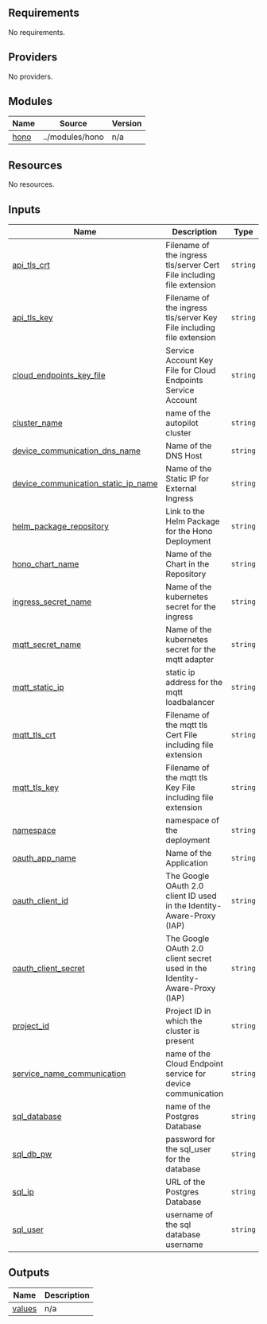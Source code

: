 ## Requirements

No requirements.

## Providers

No providers.

## Modules

| Name | Source | Version |
|------|--------|---------|
| <a name="module_hono"></a> [hono](#module\_hono) | ../modules/hono | n/a |

## Resources

No resources.

## Inputs

| Name | Description | Type | Default | Required |
|------|-------------|------|---------|:--------:|
| <a name="input_api_tls_crt"></a> [api\_tls\_crt](#input\_api\_tls\_crt) | Filename of the ingress tls/server Cert File including file extension | `string` | n/a | yes |
| <a name="input_api_tls_key"></a> [api\_tls\_key](#input\_api\_tls\_key) | Filename of the ingress tls/server Key File including file extension | `string` | n/a | yes |
| <a name="input_cloud_endpoints_key_file"></a> [cloud\_endpoints\_key\_file](#input\_cloud\_endpoints\_key\_file) | Service Account Key File for Cloud Endpoints Service Account | `string` | n/a | yes |
| <a name="input_cluster_name"></a> [cluster\_name](#input\_cluster\_name) | name of the autopilot cluster | `string` | n/a | yes |
| <a name="input_device_communication_dns_name"></a> [device\_communication\_dns\_name](#input\_device\_communication\_dns\_name) | Name of the DNS Host | `string` | n/a | yes |
| <a name="input_device_communication_static_ip_name"></a> [device\_communication\_static\_ip\_name](#input\_device\_communication\_static\_ip\_name) | Name of the Static IP for External Ingress | `string` | n/a | yes |
| <a name="input_helm_package_repository"></a> [helm\_package\_repository](#input\_helm\_package\_repository) | Link to the Helm Package for the Hono Deployment | `string` | n/a | yes |
| <a name="input_hono_chart_name"></a> [hono\_chart\_name](#input\_hono\_chart\_name) | Name of the Chart in the Repository | `string` | `"hono"` | no |
| <a name="input_ingress_secret_name"></a> [ingress\_secret\_name](#input\_ingress\_secret\_name) | Name of the kubernetes secret for the ingress | `string` | `"ingress-secret-tls"` | no |
| <a name="input_mqtt_secret_name"></a> [mqtt\_secret\_name](#input\_mqtt\_secret\_name) | Name of the kubernetes secret for the mqtt adapter | `string` | `"hono-mqtt-secret"` | no |
| <a name="input_mqtt_static_ip"></a> [mqtt\_static\_ip](#input\_mqtt\_static\_ip) | static ip address for the mqtt loadbalancer | `string` | n/a | yes |
| <a name="input_mqtt_tls_crt"></a> [mqtt\_tls\_crt](#input\_mqtt\_tls\_crt) | Filename of the mqtt tls Cert File including file extension | `string` | n/a | yes |
| <a name="input_mqtt_tls_key"></a> [mqtt\_tls\_key](#input\_mqtt\_tls\_key) | Filename of the mqtt tls Key File including file extension | `string` | n/a | yes |
| <a name="input_namespace"></a> [namespace](#input\_namespace) | namespace of the deployment | `string` | `"hono"` | no |
| <a name="input_oauth_app_name"></a> [oauth\_app\_name](#input\_oauth\_app\_name) | Name of the Application | `string` | n/a | yes |
| <a name="input_oauth_client_id"></a> [oauth\_client\_id](#input\_oauth\_client\_id) | The Google OAuth 2.0 client ID used in the Identity-Aware-Proxy (IAP) | `string` | n/a | yes |
| <a name="input_oauth_client_secret"></a> [oauth\_client\_secret](#input\_oauth\_client\_secret) | The Google OAuth 2.0 client secret used in the Identity-Aware-Proxy (IAP) | `string` | n/a | yes |
| <a name="input_project_id"></a> [project\_id](#input\_project\_id) | Project ID in which the cluster is present | `string` | n/a | yes |
| <a name="input_service_name_communication"></a> [service\_name\_communication](#input\_service\_name\_communication) | name of the Cloud Endpoint service for device communication | `string` | n/a | yes |
| <a name="input_sql_database"></a> [sql\_database](#input\_sql\_database) | name of the Postgres Database | `string` | n/a | yes |
| <a name="input_sql_db_pw"></a> [sql\_db\_pw](#input\_sql\_db\_pw) | password for the sql\_user for the database | `string` | n/a | yes |
| <a name="input_sql_ip"></a> [sql\_ip](#input\_sql\_ip) | URL of the Postgres Database | `string` | n/a | yes |
| <a name="input_sql_user"></a> [sql\_user](#input\_sql\_user) | username of the sql database username | `string` | n/a | yes |

## Outputs

| Name | Description |
|------|-------------|
| <a name="output_values"></a> [values](#output\_values) | n/a |
